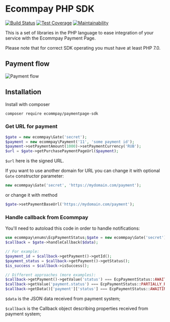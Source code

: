 # Ecommpay PHP SDK

[![Build Status](https://travis-ci.org/ITECOMMPAY/paymentpage-sdk-php.svg?branch=master)](https://travis-ci.org/ITECOMMPAY/paymentpage-sdk-php)
[![Test Coverage](https://api.codeclimate.com/v1/badges/13f0385331642461cba7/test_coverage)](https://codeclimate.com/github/ITECOMMPAY/paymentpage_sdk/test_coverage)
[![Maintainability](https://api.codeclimate.com/v1/badges/13f0385331642461cba7/maintainability)](https://codeclimate.com/github/ITECOMMPAY/paymentpage_sdk/maintainability)

This is a set of libraries in the PHP language to ease integration of your service
with the Ecommpay Payment Page.

Please note that for correct SDK operating you must have at least PHP 7.0.  

## Payment flow

![Payment flow](flow.png)

## Installation

Install with composer
```bash
composer require ecommpay/paymentpage-sdk
```

### Get URL for payment

```php
$gate = new ecommpay\Gate('secret');
$payment = new ecommpay\Payment('11', 'some payment id');
$payment->setPaymentAmount(1000)->setPaymentCurrency('RUB');
$url = $gate->getPurchasePaymentPageUrl($payment);
``` 

`$url` here is the signed URL.

If you want to use another domain for URL you can change it with optional `Gate` constructor parameter:
```php
new ecommpay\Gate('secret', 'https://mydomain.com/payment');
```
or change it with method 
```php
$gate->setPaymentBaseUrl('https://mydomain.com/payment');
```

### Handle callback from Ecommpay

You'll need to autoload this code in order to handle notifications:

```php
use ecommpay\enums\EcpPaymentStatus;$gate = new ecommpay\Gate('secret');
$callback = $gate->handleCallback($data);

// For example:
$payment_id = $callback->getPayment()->getId();
$payment_status = $callback->getPayment()->getStatus();
$is_success = $callback->isSuccess();

// Different approaches (more examples):
$callback->getPayment()->getValue('status') === EcpPaymentStatus::AWAITING_CUSTOMER;
$callback->getValue('payment.status') === EcpPaymentStatus::PARTIALLY_REFUNDED;
$callback->getData()['payment']['status'] === EcpPaymentStatus::AWAITING_3DS_RESULT;
```

`$data` is the JSON data received from payment system;

`$callback` is the Callback object describing properties received from payment system;
